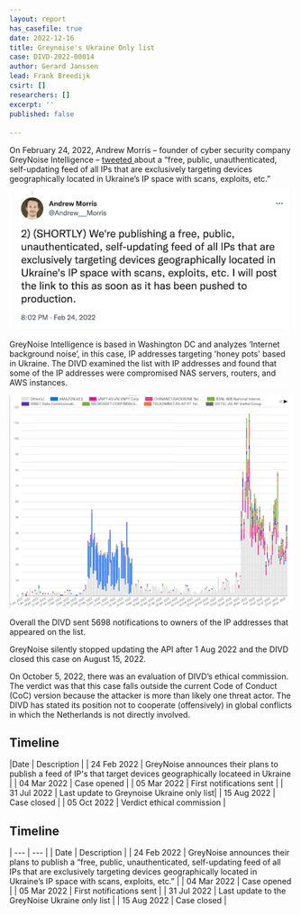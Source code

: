 ```yaml
---
layout: report
has_casefile: true
date: 2022-12-16
title: Greynoise's Ukraine Only list
case: DIVD-2022-00014
author: Gerard Janssen
lead: Frank Breedijk
csirt: []
researchers: []
excerpt: ''
published: false

---
```

On February 24, 2022, Andrew Morris – founder of cyber security company GreyNoise Intelligence – [tweeted ](https://twitter.com/Andrew___Morris/status/1496923547872206852?s=20&t=Y5vBKAso8TRrwief4KpbLg)about a “free, public, unauthenticated, self-updating feed of all IPs that are exclusively targeting devices geographically located in Ukraine’s IP space with scans, exploits, etc.”

![](/uploads/screenshot-andrew-morris-2.png)

GreyNoise Intelligence is based in Washington DC and analyzes ‘Internet background noise’, in this case, IP addresses targeting 'honey pots' based in Ukraine. The DIVD examined the list with IP addresses and found that some of the IP addresses were compromised NAS servers, routers, and AWS instances.

![Two waves of activity](/uploads/greynoiseukrainonlygraph2.png "Servers targeting honey pots in Ukraine")

Overall the DIVD sent 5698 notifications to owners of the IP addresses that appeared on the list.

GreyNoise silently stopped updating the API after 1 Aug 2022 and the DIVD closed this case on August 15, 2022.

On October 5, 2022, there was an evaluation of DIVD’s ethical commission. The verdict was that this case falls outside the current Code of Conduct (CoC) version because the attacker is more than likely one threat actor. The DIVD has stated its position not to cooperate (offensively) in global conflicts in which the Netherlands is not directly involved.

## Timeline

|Date | Description |
| 24 Feb 2022 | GreyNoise announces their plans to publish a feed of IP's that target devices geographically locateed in Ukraine |
| 04 Mar 2022 | Case opened |
| 05 Mar 2022 | First notifications sent |
| 31 Jul 2022 | Last update to Greynoise Ukraine only list|
| 15 Aug 2022 | Case closed |
| 05 Oct 2022 | Verdict ethical commission | 



## **Timeline**

|  --- | --- | | Date | Description | | 24 Feb 2022 | GreyNoise announces their plans to publish a “free, public, unauthenticated, self-updating feed of all IPs that are exclusively targeting devices geographically located in Ukraine’s IP space with scans, exploits, etc.” | | 04 Mar 2022 | Case opened | | 05 Mar 2022 | First notifications sent | |  31 Jul 2022 | Last update to the GreyNoise Ukraine only list | | 15 Aug 2022 | Case closed |